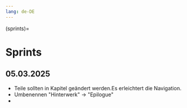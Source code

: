 ```yaml
---
lang: de-DE
---
```

(sprints)=
# Sprints

## 05.03.2025
- Teile sollten in Kapitel geändert werden.Es erleichtert die Navigation. 
- Umbenennen "Hinterwerk" -> "Epilogue"
- 